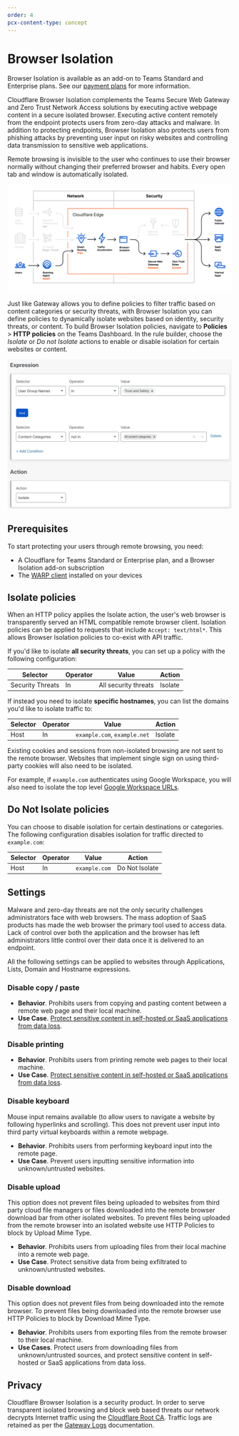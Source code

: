 ```yaml
---
order: 4
pcx-content-type: concept
---
```


# Browser Isolation

<Aside type="note">

Browser Isolation is available as an add-on to Teams Standard and Enterprise plans. See our [payment plans](https://www.cloudflare.com/teams-pricing/) for more information.

</Aside>

Cloudflare Browser Isolation complements the Teams Secure Web Gateway and Zero Trust Network Access solutions by executing active webpage content in a secure isolated browser. Executing active content remotely from the endpoint protects users from zero-day attacks and malware. In addition to protecting endpoints, Browser Isolation also protects users from phishing attacks by preventing user input on risky websites and controlling data transmission to sensitive web applications.

Remote browsing is invisible to the user who continues to use their browser normally without changing their preferred browser and habits. Every open tab and window is automatically isolated.

![Diagram of how Browser Isolation integrates with WARP and Gateway](../../static/documentation/rbi/cloudflare-one-browser-diagram-background.png)

Just like Gateway allows you to define policies to filter traffic based on content categories or security threats, with Browser Isolation you can define policies to dynamically isolate websites based on identity, security threats, or content. To build Browser Isolation policies, navigate to **Policies** > **HTTP policies** on the Teams Dashboard. In the rule builder, choose the _Isolate_ or _Do not Isolate_ actions to enable or disable isolation for certain websites or content.

![Browser isolation policy](../../static/documentation/policies/bi-policy.png)

## Prerequisites

To start protecting your users through remote browsing, you need:

- A Cloudflare for Teams Standard or Enterprise plan, and a Browser Isolation add-on subscription
- The [WARP client](/connections/connect-devices/warp) installed on your devices

## Isolate policies

When an HTTP policy applies the Isolate action, the user's web browser is transparently served an HTML compatible remote browser client. Isolation policies can be applied to requests that include `Accept: text/html*`. This allows Browser Isolation policies to co-exist with API traffic.

If you'd like to isolate **all security threats**, you can set up a policy with the following configuration:

| Selector         | Operator | Value                | Action  |
| ---------------- | -------- | -------------------- | ------- |
| Security Threats | In       | All security threats | Isolate |

If instead you need to isolate **specific hostnames**, you can list the domains you'd like to isolate traffic to:

| Selector | Operator | Value                        | Action  |
| -------- | -------- | ---------------------------- | ------- |
| Host     | In       | `example.com`, `example.net` | Isolate |

<Aside type='note' header='Isolate identity providers for applications'>

Existing cookies and sessions from non-isolated browsing are not sent to the remote browser. Websites that implement single sign on using third-party cookies will also need to be isolated.

For example, if `example.com` authenticates using Google Workspace, you will also need to isolate the top level <a href="https://support.google.com/a/answer/9012184">Google Workspace URLs</a>.

</Aside>

## Do Not Isolate policies

You can choose to disable isolation for certain destinations or categories. The following configuration disables isolation for traffic directed to `example.com`:

| Selector | Operator | Value         | Action         |
| -------- | -------- | ------------- | -------------- |
| Host     | In       | `example.com` | Do Not Isolate |

## Settings

Malware and zero-day threats are not the only security challenges administrators face with web browsers. The mass adoption of SaaS products has made the web browser the primary tool used to access data. Lack of control over both the application and the browser has left administrators little control over their data once it is delivered to an endpoint.

All the following settings can be applied to websites through Applications, Lists, Domain and Hostname expressions.

### Disable copy / paste

- **Behavior**. Prohibits users from copying and pasting content between a remote web page and their local machine.
- **Use Case**. [Protect sensitive content in self-hosted or SaaS applications from data loss](https://blog.cloudflare.com/data-protection-browser/).

### Disable printing

- **Behavior**. Prohibits users from printing remote web pages to their local machine.
- **Use Case**. [Protect sensitive content in self-hosted or SaaS applications from data loss](https://blog.cloudflare.com/data-protection-browser/).

### Disable keyboard

<Aside>
  Mouse input remains available (to allow users to navigate a website by
  following hyperlinks and scrolling). This does not prevent user input into
  third party virtual keyboards within a remote webpage.
</Aside>

- **Behavior**. Prohibits users from performing keyboard input into the remote page.
- **Use Case**. Prevent users inputting sensitive information into unknown/untrusted websites.

### Disable upload

<Aside>
  This option does not prevent files being uploaded to websites from third party
  cloud file managers or files downloaded into the remote browser download bar
  from other isolated websites. To prevent files being uploaded from the remote
  browser into an isolated website use HTTP Policies to block by Upload Mime
  Type.
</Aside>

- **Behavior**. Prohibits users from uploading files from their local machine into a remote web page.
- **Use Case**. Protect sensitive data from being exfiltrated to unknown/untrusted websites.

### Disable download

<Aside>
  This option does not prevent files from being downloaded into the remote
  browser. To prevent files being downloaded into the remote browser use HTTP
  Policies to block by Download Mime Type.
</Aside>

- **Behavior**. Prohibits users from exporting files from the remote browser to their local machine.
- **Use Cases**. Protect users from downloading files from unknown/untrusted sources, and protect sensitive content in self-hosted or SaaS applications from data loss.

## Privacy

Cloudflare Browser Isolation is a security product. In order to serve transparent isolated browsing and block web based threats our network decrypts Internet traffic using the [Cloudflare Root CA](/connections/connect-devices/warp/install-cloudflare-cert). Traffic logs are retained as per the [Gateway Logs](/analytics/gateway) documentation.
